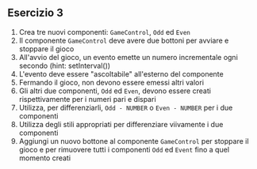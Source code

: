 ## Esercizio 3

1. Crea tre nuovi componenti: `GameControl`, `Odd` ed `Even`
2. Il componente `GameControl` deve avere due bottoni per avviare e stoppare il gioco
3. All'avvio del gioco, un evento emette un numero incrementale ogni secondo (hint: setInterval())
4. L'evento deve essere "ascoltabile" all'esterno del componente
5. Fermando il gioco, non devono essere emessi altri valori
6. Gli altri due componenti, `Odd` ed `Even`, devono essere creati rispettivamente per i numeri pari e dispari
7. Utilizza, per differenziarli, `Odd - NUMBER` o `Even - NUMBER` per i due componenti
8. Utilizza degli stili appropriati per differenziare viivamente i due componenti
9. Aggiungi un nuovo bottone al componente `GameControl` per stoppare il gioco e per rimuovere tutti i componenti `Odd` ed `Event` fino a quel momento creati
